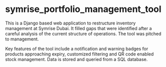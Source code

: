 # symrise_portfolio_management_tool

This is a Django based web application to restructure inventory management at Symrise Dubai. It filled gaps that were identified after a careful analysis of the current structure of operations. The tool was pitched to management.

Key features of the tool include a notification and warning badges for products approaching expiry, customized filtering and QR code
enabled stock management. Data is stored and queried from a SQL database.
